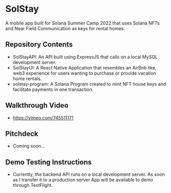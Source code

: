 # SolStay

A mobile app built for Solana Summer Camp 2022 that uses Solana NFTs and Near Field Communication as keys for rental homes.

## Repository Contents

- SolStayAPI: An API built using ExpressJS that calls on a local MySQL development server.
- SolStayUI: A React Native Application that resembles an AirBnb like, web3 experience for users wanting to purchase or provide vacation home rentals.
- solstay-program: A Solana Program created to mint NFT house keys and facilitate payments in one transaction.

## Walkthrough Video

- https://vimeo.com/745511171

## Pitchdeck

- Coming soon...

## Demo Testing Instructions

- Currently, the backend API runs on a local development server. As soon as I transfer it to a production server App will be available to demo through TestFlight.

